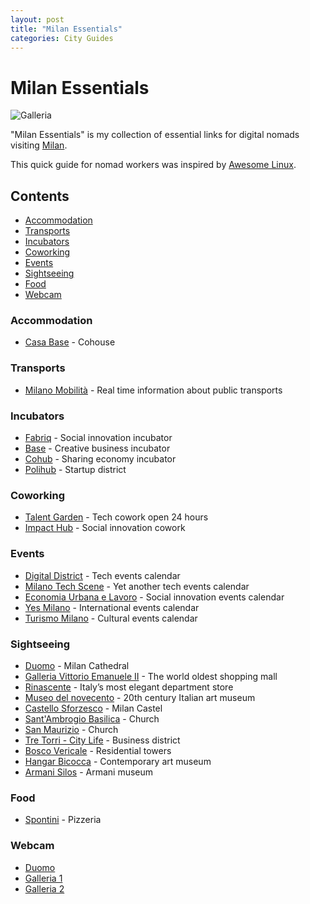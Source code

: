 ```yaml
---
layout: post
title: "Milan Essentials"
categories: City Guides
---
```



# Milan Essentials

![Galleria](https://raw.githubusercontent.com/marcofromsicily/blog/master/images/galleria.jpg)

"Milan Essentials" is my collection of essential links for digital nomads visiting [Milan](https://www.comune.milano.it/).

This quick guide for nomad workers was inspired by [Awesome Linux](https://github.com/madbob/awesome-linux-dev).

## Contents

* [Accommodation](#accommodation)
* [Transports](#transports)
* [Incubators](#incubators)
* [Coworking](#coworking)
* [Events](#events)
* [Sightseeing](#sightseeing)
* [Food](#food)
* [Webcam](#webcam)

### Accommodation

* [Casa Base](http://base.milano.it/casabase/) - Cohouse

### Transports

* [Milano Mobilità](http://www.muoversi.milano.it/) - Real time information about public transports

### Incubators

* [Fabriq](http://www.fabriq.eu/) - Social innovation incubator
* [Base](http://base.milano.it/) - Creative business incubator
* [Cohub](http://www.cohubmilano.it/) - Sharing economy incubator
* [Polihub](http://www.polihub.it/) - Startup district

### Coworking

* [Talent Garden](https://milano-calabiana.talentgarden.org/) - Tech cowork open 24 hours
* [Impact Hub](https://milan.impacthub.net/) - Social innovation cowork

### Events

* [Digital District](http://www.digitaldistrict.it/) - Tech events calendar
* [Milano Tech Scene](http://milanotechscene.it/) - Yet another tech events calendar
* [Economia Urbana e Lavoro](http://www.lavoroeformazioneincomune.it/) - Social innovation events calendar
* [Yes Milano](http://www.yesmilano.it/) - International events calendar
* [Turismo Milano](https://www.turismo.milano.it/) - Cultural events calendar

### Sightseeing

* [Duomo](http://www.duomomilano.it/it/) - Milan Cathedral
* [Galleria Vittorio Emanuele II](http://www.ingalleria.com/it) - The world oldest shopping mall
* [Rinascente](https://www.rinascente.it/) - Italy’s most elegant department store  
* [Museo del novecento](http://www.museodelnovecento.org/it/) - 20th century Italian art museum
* [Castello Sforzesco](https://www.milanocastello.it/) - Milan Castel
* [Sant'Ambrogio Basilica](http://www.basilicasantambrogio.it/) - Church
* [San Maurizio](https://it.wikipedia.org/wiki/Chiesa_di_San_Maurizio_al_Monastero_Maggiore) - Church  
* [Tre Torri - City Life](http://www.city-life.it/) - Business district
* [Bosco Vericale](https://en.wikipedia.org/wiki/Bosco_Verticale) - Residential towers
* [Hangar Bicocca](http://www.hangarbicocca.org/) - Contemporary art museum
* [Armani Silos](https://www.armanisilos.com/it_IT/) - Armani museum

### Food

* [Spontini](http://www.pizzeriaspontini.it/) - Pizzeria

### Webcam

* [Duomo](https://www.skylinewebcams.com/it/webcam/italia/lombardia/milano/duomo-milano.html)
* [Galleria 1](https://www.skylinewebcams.com/it/webcam/italia/lombardia/milano/milano-galleria.html)
* [Galleria 2](https://www.skylinewebcams.com/it/webcam/italia/lombardia/milano/galleria-vittorio-emanuele.html)
